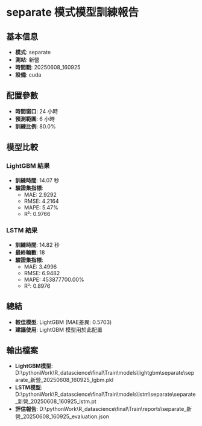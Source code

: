 
# separate 模式模型訓練報告

## 基本信息
- **模式**: separate
- **測站**: 新營
- **時間戳**: 20250608_160925
- **設備**: cuda

## 配置參數
- **時間窗口**: 24 小時
- **預測範圍**: 6 小時
- **訓練比例**: 80.0%

## 模型比較

### LightGBM 結果

- **訓練時間**: 14.07 秒
- **驗證集指標**:
  - MAE: 2.9292
  - RMSE: 4.2164
  - MAPE: 5.47%
  - R²: 0.9766

### LSTM 結果

- **訓練時間**: 14.82 秒
- **最終輪數**: 18
- **驗證集指標**:
  - MAE: 3.4996
  - RMSE: 6.9482
  - MAPE: 453877700.00%
  - R²: 0.8976

## 總結

- **較佳模型**: LightGBM (MAE差異: 0.5703)
- **建議使用**: LightGBM 模型用於此配置


## 輸出檔案
- **LightGBM模型**: D:\pythonWork\R_datascience\final\Train\models\lightgbm\separate\separate_新營_20250608_160925_lgbm.pkl
- **LSTM模型**: D:\pythonWork\R_datascience\final\Train\models\lstm\separate\separate_新營_20250608_160925_lstm.pt
- **評估報告**: D:\pythonWork\R_datascience\final\Train\reports\separate_新營_20250608_160925_evaluation.json

